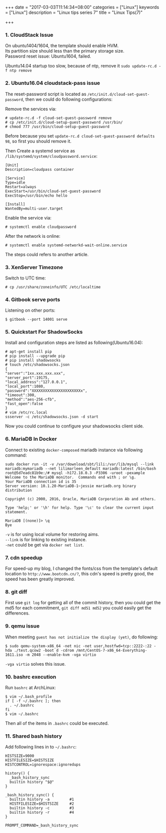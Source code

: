 +++
date = "2017-03-03T11:14:34+08:00"
categories = ["Linux"]
keywords = ["Linux"]
description = "Linux tips series 7"
title = "Linux Tips(7)"

+++
### 1. CloudStack Issue
On ubuntu1404/1604, the template should enable HVM.    
Its partition size should less than the primary storage size.    
Password reset issue: Ubuntu1604, failed.    

Ubuntu14.04 startup too slow, because of ntp, remove it `sudo update-rc.d -f ntp remove
`

### 2. Ubuntu16.04 cloudstack-pass issue
The reset-password script is located as
`/etc/init.d/cloud-set-guest-password`, then we could do following
configurations:    

Remove the services via:    

```
# update-rc.d -f cloud-set-guest-password remove
# cp /etc/init.d/cloud-setup-guest-password /usr/bin/
# chmod 777 /usr/bin/cloud-setup-guest-password
```
Before because you set `update-rc.d cloud-set-guest-password defaults 98`, so
first you should remove it.    

Then Create a systemd service as `/lib/systemd/system/cloudpassword.service`:    

```
[Unit]
Description=cloudpass container

[Service]
Type=idle
Restart=always
ExecStart=/usr/bin/cloud-set-guest-password
ExecStop=/usr/bin/echo hello

[Install]
WantedBy=multi-user.target

```
Enable the service via:    

```
# systemctl enable cloudpassword
```
After the network is online:    

```
# systemctl enable systemd-networkd-wait-online.service
```
The steps could refers to another article.    

### 3. XenServer Timezone
Switch to UTC time:    

```
# cp /usr/share/zoneinfo/UTC /etc/localtime
```

### 4. Gitbook serve ports
Listening on other ports:    

```
$ gitbook --port 14001 serve
```

### 5. Quickstart For ShadowSocks
Install and configuration steps are listed as following(Ubuntu16.04):    

```
# apt-get install pip
# pip install --upgrade pip
# pip install shadowsocks
# touch /etc/shadowsocks.json
{
"server":"1xx.xxx.xxx.xxx",
"server_port":19175,
"local_address":"127.0.0.1",
"local_port":1080,
"password":"XXXXXXXXXXXXXXXXXXXXXXx",
"timeout":300,
"method":"aes-256-cfb",
"fast_open":false
}
# vim /etc/rc.local
ssserver -c /etc/shadowsocks.json -d start
```
Now you could continue to configure your shadowsocks client side. 

### 6. MariaDB In Docker
Connect to existing `docker-composed` mariadb instance via following command:     

```
sudo docker run -it -v /var/download/sbt/lili:/var/lib/mysql --link mariadb:mymariadb --net lilimarleen_default mariadb:latest /bin/bash
root@5d7eadc81b9e:/# mysql -h172.18.0.3 -P3306 -uroot -pexample
Welcome to the MariaDB monitor.  Commands end with ; or \g.
Your MariaDB connection id is 35
Server version: 10.1.20-MariaDB-1~jessie mariadb.org binary distribution

Copyright (c) 2000, 2016, Oracle, MariaDB Corporation Ab and others.

Type 'help;' or '\h' for help. Type '\c' to clear the current input statement.

MariaDB [(none)]> \q
Bye
```
`-v` is for using local volume for restoring aims.     
`--link` is for linking to existing instance.    
`-net` could be get via `docker net list`.    

### 7. cdn speedup
For speed-up my blog, I changed the fonts/css from the template's default
location to `http://www.bootcdn.cn/?`, this cdn's speed is pretty good, the
speed has been greatly improved.     

### 8. git diff
First use `git log` for getting all of the commit history, then you could get
the md5 for each commitment, `git diff md51 md52` you could easily get the
differences.   

### 9. qemu issue
When meeting `guest has not initialize the display (yet)`, do following:    

```
$ sudo qemu-system-x86_64 -net nic -net user,hostfwd=tcp::2222-:22 -hda ./test.qcow2 -boot d -cdrom /mnt/CentOS-7-x86_64-Everything-1611.iso -m 2048 --enable-kvm -vga virtio
```
`-vga virtio` solves this issue.    

### 10. bashrc execution
Run `bashrc` at ArchLinux:    

```
$ vim ~/.bash_profile
if [ -f ~/.bashrc ]; then
  . ~/.bashrc
fi
$ vim ~/.bashrc
```
Then all of the items in `.bashrc` could be executed.    

### 11. Shared bash history
Add following lines in to `~/.bashrc`:    

```
HISTSIZE=9000
HISTFILESIZE=$HISTSIZE
HISTCONTROL=ignorespace:ignoredups

history() {
  _bash_history_sync
  builtin history "$@"
}

_bash_history_sync() {
  builtin history -a         #1
  HISTFILESIZE=$HISTSIZE     #2
  builtin history -c         #3
  builtin history -r         #4
}

PROMPT_COMMAND=_bash_history_sync
```
